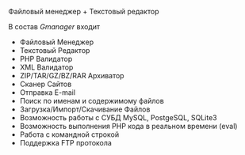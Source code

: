 Файловый менеджер + Текстовый редактор

В состав *Gmanager* входит
 * Файловый Менеджер
 * Текстовый Редактор
 * PHP Валидатор
 * XML Валидатор
 * ZIP/TAR/GZ/BZ/RAR Архиватор
 * Сканер Сайтов
 * Отправка E-mail
 * Поиск по именам и содержимому файлов
 * Загрузка/Импорт/Скачивание Файлов
 * Возможность работы с СУБД MySQL, PostgeSQL, SQLite3
 * Возможность выполнения PHP кода в реальном времени (eval)
 * Работа с командной строкой
 * Поддержка FTP протокола